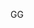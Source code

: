 GG
<!---
jamarhylanullretting/jamarhylanullretting is a ✨ special ✨ repository because its `README.md` (this file) appears on your GitHub profile.
You can click the Preview link to take a look at your changes.
--->
